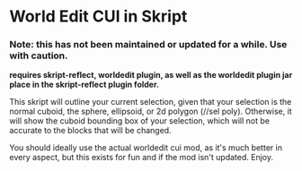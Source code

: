 # World Edit CUI in Skript

### Note: this has not been maintained or updated for a while. Use with caution.

**requires skript-reflect, worldedit plugin, as well as the worldedit plugin jar place in the skript-reflect plugin folder.**

This skript will outline your current selection, given that your selection is the normal cuboid, the sphere, ellipsoid, or 2d polygon (//sel poly).
Otherwise, it will show the cuboid bounding box of your selection, which will not be accurate to the blocks that will be changed.

You should ideally use the actual worldedit cui mod, as it's much better in every aspect, but this exists for fun and if the mod isn't updated. Enjoy.